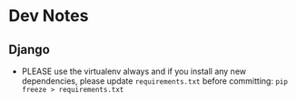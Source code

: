 # Dev Notes
## Django
* PLEASE use the virtualenv always and if you install any new dependencies, please update `requirements.txt` before committing: `pip freeze > requirements.txt`